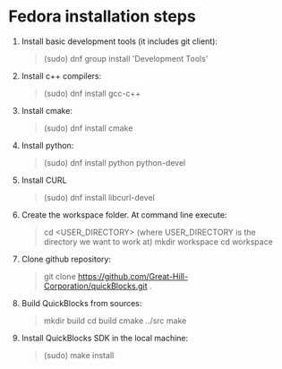 # Fedora installation steps


1. Install basic development tools (it includes git client):

   > (sudo) dnf group install 'Development Tools'

2. Install c++ compilers:

   > (sudo) dnf install gcc-c++

3. Install cmake:

   > (sudo) dnf install cmake 

4. Install python:

   > (sudo) dnf install python python-devel 

5. Install CURL

   > (sudo) dnf install libcurl-devel 

6. Create the workspace folder. At command line execute:

   > cd <USER_DIRECTORY>    (where USER_DIRECTORY is the directory we want to work at)
   > mkdir workspace
   > cd workspace


7. Clone github repository:

   > git clone https://github.com/Great-Hill-Corporation/quickBlocks.git .


8. Build QuickBlocks from sources:

   >  mkdir build
   >  cd build
   >  cmake ../src
   >  make

9. Install QuickBlocks SDK in the local machine:

   > (sudo) make install

